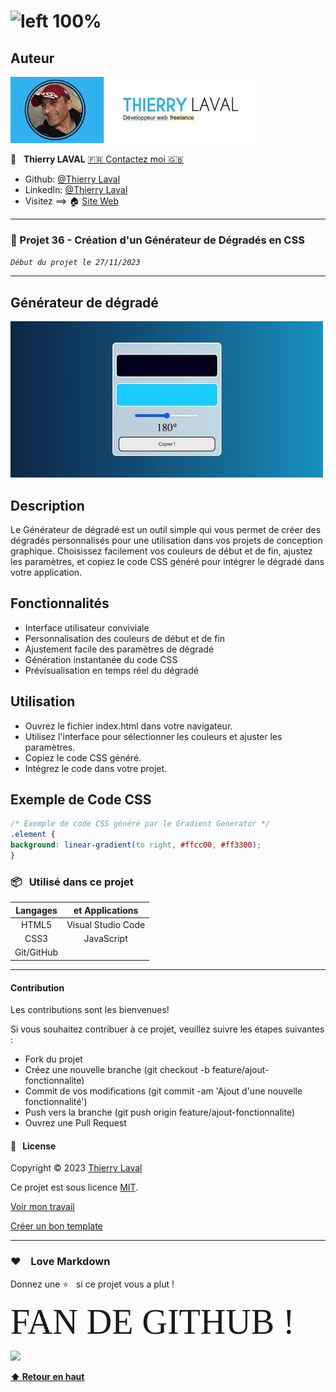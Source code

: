 # ![left 100%](https://raw.githubusercontent.com/thierry-laval/archives/master/images/logo-portfolio.png "Un bien beau logo !")

## Auteur

![Capture d'écran 1](img/thierrylaval.dev.jpg)

👤 &nbsp; **Thierry LAVAL** [🇫🇷 Contactez moi 🇬🇧](<contact@thierrylaval.dev>)

* Github: [@Thierry Laval](https://github.com/thierry-laval)
* LinkedIn: [@Thierry Laval](https://www.linkedin.com/in/thierry-laval)
* Visitez ==> 🏠 [Site Web](https://thierrylaval.dev)

***

### 📎 Projet 36 - Création d'un Générateur de Dégradés en CSS

_`Début du projet le 27/11/2023`_

***

## Générateur de dégradé

![Gradient Generator](img/generateur.jpg)

## Description

Le Générateur de dégradé est un outil simple qui vous permet de créer des dégradés personnalisés pour une utilisation dans vos projets de conception graphique. Choisissez facilement vos couleurs de début et de fin, ajustez les paramètres, et copiez le code CSS généré pour intégrer le dégradé dans votre application.

## Fonctionnalités

* Interface utilisateur conviviale
* Personnalisation des couleurs de début et de fin
* Ajustement facile des paramètres de dégradé
* Génération instantanée du code CSS
* Prévisualisation en temps réel du dégradé

## Utilisation

* Ouvrez le fichier index.html dans votre navigateur.
* Utilisez l'interface pour sélectionner les couleurs et ajuster les paramètres.
* Copiez le code CSS généré.
* Intégrez le code dans votre projet.

## Exemple de Code CSS

```css
/* Exemple de code CSS généré par le Gradient Generator */
.element {
background: linear-gradient(to right, #ffcc00, #ff3300);
}
```

### 📦 &nbsp; Utilisé dans ce projet

| Langages        | et Applications    |
| :-------------: |:-------------:     |
| HTML5           | Visual Studio Code |
| CSS3            | JavaScript         |
| Git/GitHub      |                    |

***

#### Contribution

Les contributions sont les bienvenues!

Si vous souhaitez contribuer à ce projet, veuillez suivre les étapes suivantes :

* Fork du projet
* Créez une nouvelle branche (git checkout -b feature/ajout-fonctionnalite)
* Commit de vos modifications (git commit -am 'Ajout d'une nouvelle fonctionnalité')
* Push vers la branche (git push origin feature/ajout-fonctionnalite)
* Ouvrez une Pull Request

#### 📝 &nbsp; License

Copyright © 2023 [Thierry Laval](https://thierrylaval.dev)

Ce projet est sous licence [MIT](LICENCE).

[Voir mon travail](https://github.com/thierry-laval)

[Créer un bon template](https://github.com/thierry-laval/P22-template-pour-un-readme)

***

### &hearts;&nbsp;&nbsp;&nbsp;&nbsp;Love Markdown

Donnez une ⭐️ &nbsp; si ce projet vous a plut !

<span style="font-family:Papyrus; font-size:4em;">FAN DE GITHUB !</span>

<!-- [This is an image](https://myoctocat.com/assets/images/base-octocat.svg) -->

<a href="url"><img src="https://myoctocat.com/assets/images/base-octocat.svg" height="300"></a>

**[⬆ Retour en haut](#auteur)** <br>
